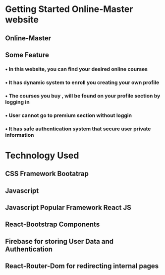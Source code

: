 # Getting Started  Online-Master website



## Online-Master

## Some Feature

### • In this website, you can find your desired online courses 
### • It has dynamic system to enroll you creating your own profile
### • The courses you buy , will be found on your profile section by logging in
### • User cannot go to premium section without loggin
### • It has safe authentication system that secure user private information


# Technology Used
## CSS Framework Bootatrap 
## Javascript 
## Javascript Popular Framework React JS
## React-Bootstrap Components
## Firebase for storing User Data and Authentication
## React-Router-Dom for redirecting internal pages




